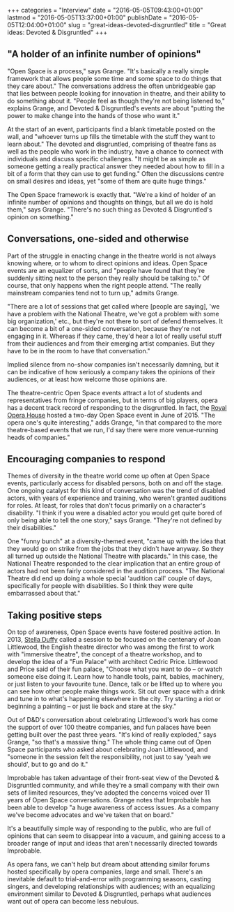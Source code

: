 +++
categories = "Interview"
date = "2016-05-05T09:43:00+01:00"
lastmod = "2016-05-05T13:37:00+01:00"
publishDate = "2016-05-05T12:04:00+01:00"
slug = "great-ideas-devoted-disgruntled"
title = "Great ideas: Devoted &amp; Disgruntled"
+++

## "A holder of an infinite number of opinions"

"Open Space is a process," says Grange. "It's basically a really simple framework that allows people some time and some space to do things that they care about." The conversations address the often unbridgeable gap that lies between people looking for innovation in theatre, and their ability to do something about it. "People feel as though they're not being listened to," explains Grange, and Devoted & Disgruntled's events are about "putting the power to make change into the hands of those who want it."

At the start of an event, participants find a blank timetable posted on the wall, and "whoever turns up fills the timetable with the stuff they want to learn about." The devoted and disgruntled, comprising of theatre fans as well as the people who work in the industry, have a chance to connect with individuals and discuss specific challenges. "It might be as simple as someone getting a really practical answer they needed about how to fill in a bit of a form that they can use to get funding." Often the discussions centre on small desires and ideas, yet "some of them are quite huge things." 

The Open Space framework is exactly that. "We're a kind of holder of an infinite number of opinions and thoughts on things, but all we do is hold them," says Grange. "There's no such thing as Devoted & Disgruntled's opinion on something."

## Conversations, one-sided and otherwise

Part of the struggle in enacting change in the theatre world is not always knowing where, or to whom to direct opinions and ideas. Open Space events are an equalizer of sorts, and "people have found that they're suddenly sitting next to the person they really should be talking to." Of course, that only happens when the right people attend. "The really mainstream companies tend not to turn up," admits Grange. 

"There are a lot of sessions that get called where [people are saying], 'we have a problem with the National Theatre, we've got a problem with some big organization,' etc., but they're not there to sort of defend themselves. It can become a bit of a one-sided conversation, because they're not engaging in it. Whereas if they came, they'd hear a lot of really useful stuff from their audiences and from their emerging artist companies. But they have to be in the room to have that conversation."

Implied silence from no-show companies isn't necessarily damning, but it can be indicative of how seriously a company takes the opinions of their audiences, or at least how welcome those opinions are. 

The theatre-centric Open Space events attract a lot of students and representatives from fringe companies, but in terms of big players, opera has a decent track record of responding to the disgruntled. In fact, the [Royal Opera House](http://www.roh.org.uk/functions/devoted-and-disgruntled) hosted a two-day Open Space event in June of 2015. "The opera one's quite interesting," adds Grange, "in that compared to the more theatre-based events that we run, I'd say there were more venue-running heads of companies."

## Encouraging companies to respond

Themes of diversity in the theatre world come up often at Open Space events, particularly access for disabled persons, both on and off the stage. One ongoing catalyst for this kind of conversation was the trend of disabled actors, with years of experience and training, who weren't granted auditions for roles. At least, for roles that don't focus primarily on a character's disability. "I think if you were a disabled actor you would get quite bored of only being able to tell the one story," says Grange. "They're not defined by their disabilities."

One "funny bunch" at a diversity-themed event, "came up with the idea that they would go on strike from the jobs that they didn't have anyway. So they all turned up outside the National Theatre with placards." In this case, the National Theatre responded to the clear implication that an entire group of actors had not been fairly considered in the audition process. "The National Theatre did end up doing a whole special 'audition call' couple of days, specifically for people with disabilities. So I think they were quite embarrassed about that."


## Taking positive steps

On top of awareness, Open Space events have fostered positive action. In 2013, [Stella Duffy](http://funpalaces.co.uk/fun-palaces-at-shift-happens/) called a session to be focused on the centenary of Joan Littlewood, the English theatre director who was among the first to work with "immersive theatre", the concept of a theatre workshop, and to develop the idea of a "Fun Palace" with architect Cedric Price. Littlewood and Price said of their fun palace, "Choose what you want to do – or watch someone else doing it. Learn how to handle tools, paint, babies, machinery, or just listen to your favourite tune. Dance, talk or be lifted up to where you can see how other people make things work. Sit out over space with a drink and tune in to what's happening elsewhere in the city. Try starting a riot or beginning a painting – or just lie back and stare at the sky."

Out of D&D's conversation about celebrating Littlewood's work has come the support of over 100 theatre companies, and fun palaces have been getting built over the past three years. "It's kind of really exploded," says Grange, "so that's a massive thing." The whole thing came out of Open Space participants who asked about celebrating Joan Littlewood, and "someone in the session felt the responsibility, not just to say 'yeah we should', but to go and do it."

Improbable has taken advantage of their front-seat view of the Devoted & Disgruntled community, and while they're a small company with their own sets of limited resources, they've adopted the concerns voiced over 11 years of Open Space conversations. Grange notes that Improbable has been able to develop "a huge awareness of access issues. As a company we've become advocates and we've taken that on board."

It's a beautifully simple way of responding to the public, who are full of opinions that can seem to disappear into a vacuum, and gaining access to a broader range of input and ideas that aren't necessarily directed towards Improbable.

As opera fans, we can't help but dream about attending similar forums hosted specifically by opera companies, large and small. There's an inevitable default to trial-and-error with programming seasons, casting singers, and developing relationships with audiences; with an equalizing environment similar to Devoted & Disgruntled, perhaps what audiences want out of opera can become less nebulous.

